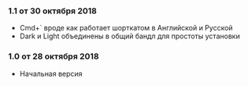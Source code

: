 ### 1.1 от 30 октября 2018

- Cmd+` вроде как работает шорткатом в Английской и Русской
- Dark и Light объединены в общий бандл для простоты установки

### 1.0 от 28 октября 2018

- Начальная версия